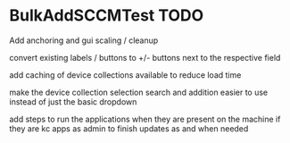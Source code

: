 # BulkAddSCCMTest TODO

Add anchoring and gui scaling / cleanup 

convert existing labels / buttons to +/- buttons next to the respective field 

add caching of device collections available to reduce load time

make the device collection selection search and addition easier to use instead of just the basic dropdown

add steps to run the applications when they are present on the machine if they are kc apps as admin to finish updates as and when needed

